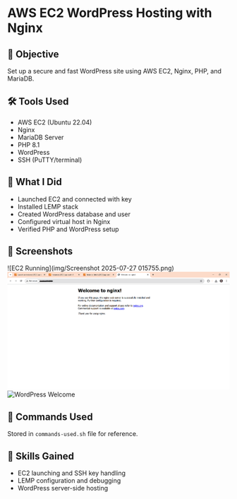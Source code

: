 # AWS EC2 WordPress Hosting with Nginx

## 🎯 Objective
Set up a secure and fast WordPress site using AWS EC2, Nginx, PHP, and MariaDB.

## 🛠️ Tools Used
- AWS EC2 (Ubuntu 22.04)
- Nginx
- MariaDB Server
- PHP 8.1
- WordPress
- SSH (PuTTY/terminal)

## 🔧 What I Did
- Launched EC2 and connected with key
- Installed LEMP stack
- Created WordPress database and user
- Configured virtual host in Nginx
- Verified PHP and WordPress setup

## 📸 Screenshots
![EC2 Running](img/Screenshot 2025-07-27 015755.png)
![Nginx Active](img/step2-nginx-status.png)
![WordPress Welcome](img/step3-wordpress-screen.png)

## 📄 Commands Used
Stored in `commands-used.sh` file for reference.

## 🧠 Skills Gained
- EC2 launching and SSH key handling
- LEMP configuration and debugging
- WordPress server-side hosting
